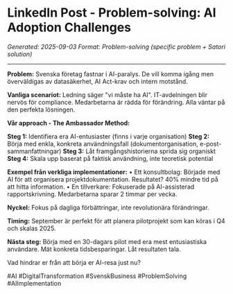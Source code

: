 # LinkedIn Post - Problem-solving: AI Adoption Challenges
*Generated: 2025-09-03*
*Format: Problem-solving (specific problem + Satori solution)*

---

**Problem:** Svenska företag fastnar i AI-paralys. De vill komma igång men överväldigas av datasäkerhet, AI Act-krav och intern motstånd.

**Vanliga scenariot:**
Ledning säger "vi måste ha AI". IT-avdelningen blir nervös för compliance. Medarbetarna är rädda för förändring. Alla väntar på den perfekta lösningen.

**Vår approach - The Ambassador Method:**

**Steg 1:** Identifiera era AI-entusiaster (finns i varje organisation)
**Steg 2:** Börja med enkla, konkreta användningsfall (dokumentorganisation, e-post-sammanfattningar)
**Steg 3:** Låt framgångshistorierna sprida sig organiskt
**Steg 4:** Skala upp baserat på faktisk användning, inte teoretisk potential

**Exempel från verkliga implementationer:**
• Ett konsultbolag: Började med AI för att organisera projektdokumentation. Resultatet? 40% mindre tid på att hitta information.
• En tillverkare: Fokuserade på AI-assisterad rapportskrivning. Medarbetarna sparar 2 timmar per vecka.

**Nyckel:** Fokus på dagliga förbättringar, inte revolutionära förändringar.

**Timing:** September är perfekt för att planera pilotprojekt som kan köras i Q4 och skalas 2025.

**Nästa steg:** Börja med en 30-dagars pilot med era mest entusiastiska användare. Mät konkreta tidsbesparingar. Låt resultaten tala.

Vad hindrar er från att börja er AI-resa just nu?

#AI #DigitalTransformation #SvenskBusiness #ProblemSolving #AIImplementation